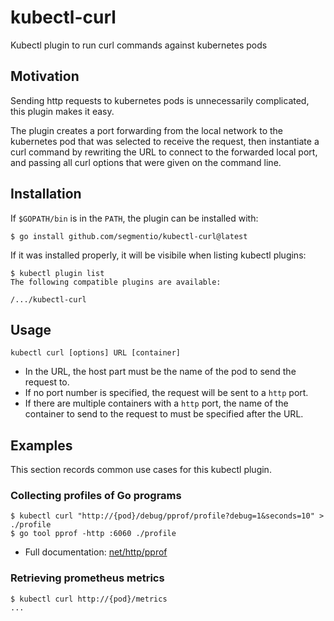 # kubectl-curl

Kubectl plugin to run curl commands against kubernetes pods

## Motivation

Sending http requests to kubernetes pods is unnecessarily complicated, this
plugin makes it easy.

The plugin creates a port forwarding from the local network to the kubernetes
pod that was selected to receive the request, then instantiate a curl command
by rewriting the URL to connect to the forwarded local port, and passing all
curl options that were given on the command line.

## Installation

If `$GOPATH/bin` is in the `PATH`, the plugin can be installed with:
```
$ go install github.com/segmentio/kubectl-curl@latest
```

If it was installed properly, it will be visibile when listing kubectl plugins:
```
$ kubectl plugin list
The following compatible plugins are available:

/.../kubectl-curl
```

## Usage

```
kubectl curl [options] URL [container]
```

* In the URL, the host part must be the name of the pod to send the request to.
* If no port number is specified, the request will be sent to a `http` port.
* If there are multiple containers with a `http` port, the name of the container
  to send to the request to must be specified after the URL.

## Examples

This section records common use cases for this kubectl plugin.

### Collecting profiles of Go programs

```
$ kubectl curl "http://{pod}/debug/pprof/profile?debug=1&seconds=10" > ./profile
$ go tool pprof -http :6060 ./profile
```

* Full documentation: [net/http/pprof](https://pkg.go.dev/net/http/pprof)

### Retrieving prometheus metrics

```
$ kubectl curl http://{pod}/metrics
...
```
